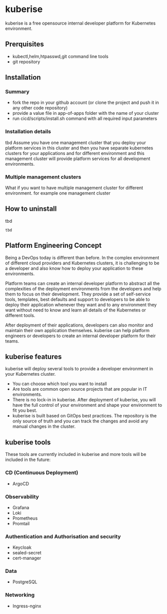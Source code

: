 # kuberise

kuberise is a free opensource internal developer platform for Kubernetes environment.

## Prerquisites

- kubectl,helm,htpasswd,git command line tools
- git repository

## Installation

### Summary

- fork the repo in your github account (or clone the project and push it in any other code repository)
- provide a value file in app-of-apps folder with the name of your cluster
- run cicd/scripts/install.sh command with all required input parameters

### Installation details
tbd
Assume you have one management cluster that you deploy your platform services in this cluster and then you have separate kubernetes clusters for your applications and for different environment and this management cluster will provide platform services for all development environments.

<!-- TODO: Complete the instruction for multiple management clusters   -->
### Multiple management clusters
What if you want to have multiple management cluster for different environment. for example one management cluster

## How to uninstall
tbd
```
tbd
```

## Platform Engineering Concept

Being a DevOps today is different than before. In the complex environment of different cloud providers and Kubernetes clusters, it is challenging to be a developer and also know how to deploy your application to these environments.

Platform teams can create an internal developer platform to abstract all the complexities of the deployment environments from the developers and help them to focus on their development. They provide a set of self-service tools, templates, best defaults and support to developers to be able to deploy their application whenever they want and to any environment they want without need to know and learn all details of the Kubernetes or different tools.

After deployment of their applications, developers can also monitor and maintain their own application themselves. kuberise can help platform engineers or developers to create an internal developer platform for their teams.

## kuberise features

kuberise will deploy several tools to provide a developer environment in your Kubernetes cluster.
- You can choose which tool you want to install
- Are tools are common open source projects that are popular in IT environments.
- There is no lock-in in kuberise. After deployment of kuberise, you will have the full control of your environment and shape your environment to fit you best.
- kuberise is built based on GitOps best practices. The repository is the only source of truth and you can track the changes and avoid any manual changes in the cluster.

## kuberise tools

These tools are currently included in kuberise and more tools will be included in the future:

### CD (Continuous Deployment)
- ArgoCD
### Observability
- Grafana
- Loki
- Prometheus
- Promtail

### Authentication and Authorisation and security
- Keycloak
- sealed-secret
- cert-manager
### Data
- PostgreSQL

### Networking
- Ingress-nginx
